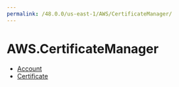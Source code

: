 ```yaml
---
permalink: /48.0.0/us-east-1/AWS/CertificateManager/
---
```


# AWS.CertificateManager



* [Account](Account.md)
* [Certificate](Certificate.md)